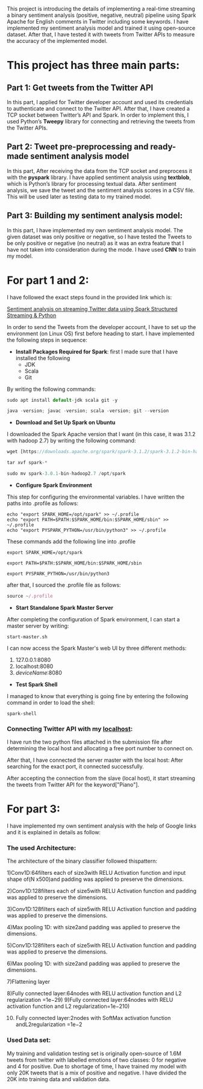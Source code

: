 This project is introducing the details of implementing a real-time streaming a binary sentiment analysis (positive, negative, neutral) pipeline using Spark Apache for English comments in Twitter including some keywords. I have implemented my sentiment analysis model and trained it using open-source dataset. After that, I have tested it with tweets from Twitter APIs to measure the accuracy of the implemented model. 

# This project has three main parts:

## **Part 1: Get tweets from the Twitter API**

In this part, I applied for Twitter developer account and  used its credentials to authenticate and connect to the Twitter API. After that, I have created a TCP socket between Twitter’s API and Spark. In order to implement this, I used Python’s **Tweepy** library for connecting and retrieving the tweets from the Twitter APIs.

## **Part 2: Tweet pre-preprocessing and ready-made sentiment analysis model**

In this part, After receiving the data from the TCP socket and preprocess it with the **pyspark** library. I have applied sentiment analysis using **textblob**, which is Python’s library for processing textual data. After sentiment analysis, we save the tweet and the sentiment analysis scores in a CSV file. This will be used later as testing data to my trained model.

## **Part 3: Building my sentiment analysis model:**

In this part, I have implemented my own sentiment analysis model. The given dataset was only positive or negative, so I have tested the Tweets to be only positive or negative (no neutral) as it was an extra feature that I have not taken into consideration during the mode. I have used **CNN** to train my model.


# For part 1 and 2:

I have followed the exact steps found in the provided link which is:

[Sentiment analysis on streaming Twitter data using Spark Structured Streaming & Python](https://towardsdatascience.com/sentiment-analysis-on-streaming-twitter-data-using-spark-structured-streaming-python-fc873684bfe3)

In order to send the Tweets from the developer account, I have to set up the environment (on Linux OS) first before heading to start. I have implemented the following steps in sequence: 

- **Install Packages Required for Spark**: first I made sure that I have installed the following
    - JDK
    - Scala
    - Git

By writing the following commands: 

```jsx
sudo apt install default-jdk scala git -y
```

```jsx
java -version; javac -version; scala -version; git --version
```

- **Download and Set Up Spark on Ubuntu**

I downloaded the Spark Apache version that I want (in this case, it was 3.1.2 with hadoop 2.7)  by writing the following command:

```jsx
wget [https://downloads.apache.org/spark/spark-3.1.2/spark-3.1.2-bin-hadoop2.7.tgz](https://downloads.apache.org/spark/spark-3.0.1/spark-3.0.1-bin-hadoop2.7.tgz)
```

```jsx
tar xvf spark-*
```

```jsx
sudo mv spark-3.0.1-bin-hadoop2.7 /opt/spark
```

- **Configure Spark Environment**

This step for configuring the environmental variables. I have written the paths into .profile as follows: 

```
echo "export SPARK_HOME=/opt/spark" >> ~/.profile
echo "export PATH=$PATH:$SPARK_HOME/bin:$SPARK_HOME/sbin" >> ~/.profile
echo "export PYSPARK_PYTHON=/usr/bin/python3" >> ~/.profile
```

These commands add the following line into .profile 

```
export SPARK_HOME=/opt/spark

export PATH=$PATH:$SPARK_HOME/bin:$SPARK_HOME/sbin

export PYSPARK_PYTHON=/usr/bin/python3
```

after that, I sourced the .profile file as follows:

```jsx
source ~/.profile
```

- **Start Standalone Spark Master Server**

After completing the configuration of Spark environment, I can start a master server by writing:

```
start-master.sh
```

I can now access the Spark Master's web UI by three different methods: 

1. 127.0.0.1:8080
2. localhost:8080
3. *deviceName*:8080
- **Test Spark Shell**

I managed to know that everything is going fine by entering the following command in order to load the shell: 

```
spark-shell
```

### Connecting Twitter API with my [localhost](http://localhost):

I have run the two python files attached in the submission file after determining the local host and allocating a free port number to connect on. 

After that, I have connected the server master with the local host: After searching for the exact port, it connected successfully. 

After accepting the connection from the slave (local host), it start streaming the tweets from Twitter API for the keyword["Piano"].

# For part 3:

I have implemented my own sentiment analysis with the help of Google links and it is explained in details as follow: 

### The used Architecture:

The architecture of the binary classifier followed thispattern:

1)Conv1D:64filters each of size3with RELU Activation function and input shape of(N x500)and padding was applied to preserve the dimensions.

2)Conv1D:128filters each of size5with RELU Activation function and padding was applied to preserve the dimensions.

3)Conv1D:128filters each of size5with RELU Activation function and padding was applied to preserve the dimensions.

4)Max pooling 1D: with size2and padding was applied to preserve the dimensions.

5)Conv1D:128filters each of size5with RELU Activation function and padding was applied to preserve the dimensions.

6)Max pooling 1D: with size2and padding was applied to preserve the dimensions.

7)Flattening layer

8)Fully connected layer:64nodes with RELU activation function and L2 regularization =1e−29) 9)Fully connected layer:64nodes with RELU activation function and L2 regularization=1e−210)

10) Fully connected layer:2nodes with SoftMax activation function andL2regularization =1e−2

### Used Data set:

My training  and  validation  testing  set  is  originally  open-source  of 1.6M tweets from twitter  with  labelled  emotions of  two  classes:  0 for negative and 4 for positive. Due  to shortage of time, I have trained my model with only 20K tweets that is a mix of positive and negative. I have divided the 20K into training data and validation data.

